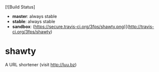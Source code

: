 [![Build Status]
- **master**: always stable
- **stable**: always stable
- **sandbox**: (https://secure.travis-ci.org/3fps/shawty.png)](http://travis-ci.org/3fps/shawty)

# shawty
A URL shortener (visit http://luu.bz) 